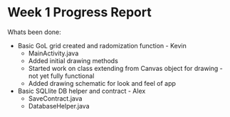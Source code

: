 # Week 1 Progress Report

Whats been done:
* Basic GoL grid created and radomization function - Kevin
  * MainActivity.java
  * Added initial drawing methods
  * Started work on class extending from Canvas object for drawing - not yet fully functional
  * Added drawing schematic for look and feel of app
* Basic SQLlite DB helper and contract - Alex
  * SaveContract.java
  * DatabaseHelper.java